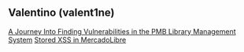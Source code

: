 ## Valentino (valent1ne)

[A Journey Into Finding Vulnerabilities in the PMB Library Management System](https://blog.3133700.xyz/pmb)
[Stored XSS in MercadoLibre](https://blog.3133700.xyz/chatxss)
